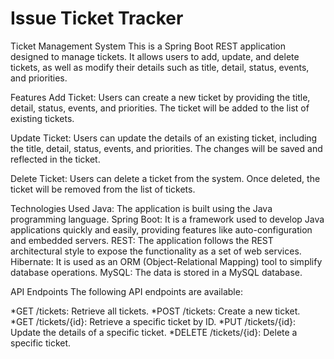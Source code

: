 # Issue Ticket Tracker

Ticket Management System
This is a Spring Boot REST application designed to manage tickets. It allows users to add, update, and delete tickets, as well as modify their details such as title, detail, status, events, and priorities.

Features
Add Ticket: Users can create a new ticket by providing the title, detail, status, events, and priorities. The ticket will be added to the list of existing tickets.

Update Ticket: Users can update the details of an existing ticket, including the title, detail, status, events, and priorities. The changes will be saved and reflected in the ticket.

Delete Ticket: Users can delete a ticket from the system. Once deleted, the ticket will be removed from the list of tickets.

Technologies Used
Java: The application is built using the Java programming language.
Spring Boot: It is a framework used to develop Java applications quickly and easily, providing features like auto-configuration and embedded servers.
REST: The application follows the REST architectural style to expose the functionality as a set of web services.
Hibernate: It is used as an ORM (Object-Relational Mapping) tool to simplify database operations.
MySQL: The data is stored in a MySQL database.

API Endpoints
The following API endpoints are available:

*GET /tickets: Retrieve all tickets.
*POST /tickets: Create a new ticket.
*GET /tickets/{id}: Retrieve a specific ticket by ID.
*PUT /tickets/{id}: Update the details of a specific ticket.
*DELETE /tickets/{id}: Delete a specific ticket.
